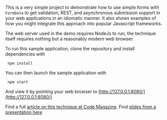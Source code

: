 This is a very simple project to demonstrate how to use simple forms with `FormData` to get validation, REST, and asynchronous submission support in your web applications in an idiomatic manner. It also shows examples of how you might integrate this approach into popular Javascript frameworks.

The web server used in the demo requires NodeJs to run, the technique itself requires nothing but a reasonably modern web browser.

To run this sample application, clone the repository and install dependencies with

     npm install
     
You can then launch the sample application with

     npm start
     
And view it by pointing your web browser to [http://127.0.0.1:8080/](http://127.0.0.1:8080/)

Find a full [article on this technique at Code Magazine](http://www.codemag.com/Article/1701091).
Find [slides from a presentation here](https://docs.google.com/presentation/d/1wswqElnMyaou4vgWqVXBf-yfQBPHU2Ob9x6delYgSpE/edit?usp=sharing)
